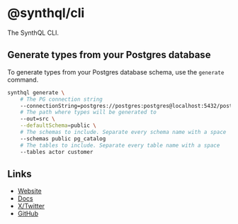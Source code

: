 # @synthql/cli

The SynthQL CLI.

## Generate types from your Postgres database

To generate types from your Postgres database schema, use the `generate` command.

```sh
synthql generate \
    # The PG connection string
    --connectionString=postgres://postgres:postgres@localhost:5432/postgres \
    # The path where types will be generated to
    --out=src \
    --defaultSchema=public \
    # The schemas to include. Separate every schema name with a space
    --schemas public pg_catalog
    # The tables to include. Separate every table name with a space
    --tables actor customer
```

## Links

-   [Website](https://synthql.github.io/SynthQL)
-   [Docs](https://synthql.github.io/SynthQL/docs/getting-started)
-   [X/Twitter](https://twitter.com/fernandohur)
-   [GitHub](https://github.com/synthql/SynthQL)
